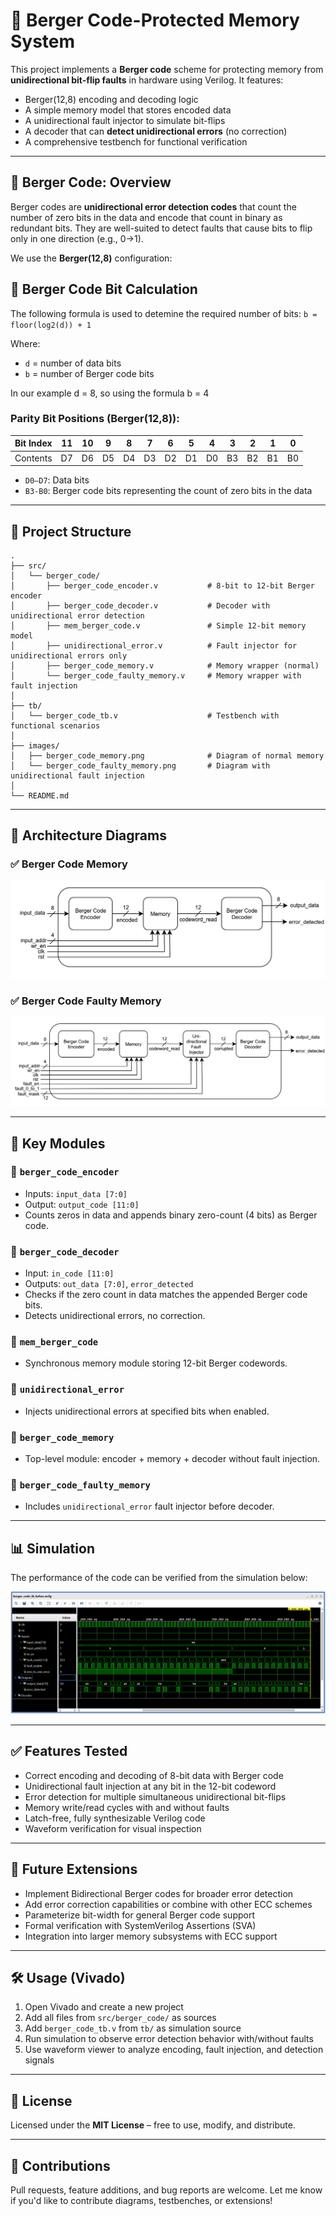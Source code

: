 # 🧠 Berger Code-Protected Memory System

This project implements a **Berger code** scheme for protecting memory from **unidirectional bit-flip faults** in hardware using Verilog. It features:

* Berger(12,8) encoding and decoding logic
* A simple memory model that stores encoded data
* A unidirectional fault injector to simulate bit-flips
* A decoder that can **detect unidirectional errors** (no correction)
* A comprehensive testbench for functional verification

---

## 📘 Berger Code: Overview

Berger codes are **unidirectional error detection codes** that count the number of zero bits in the data and encode that count in binary as redundant bits. They are well-suited to detect faults that cause bits to flip only in one direction (e.g., 0->1).

We use the **Berger(12,8)** configuration:

## 📏 Berger Code Bit Calculation

The following formula is used to detemine the required number of bits:
`b = floor(log2(d)) + 1`

Where:
- `d` = number of data bits
- `b` = number of Berger code bits

In our example d = 8, so using the formula b = 4

### Parity Bit Positions (Berger(12,8)):

| Bit Index | 11 | 10 | 9  | 8  | 7  | 6  | 5  | 4  | 3  | 2  | 1  | 0  |
| --------- | -- | -- | -- | -- | -- | -- | -- | -- | -- | -- | -- | -- |
| Contents  | D7 | D6 | D5 | D4 | D3 | D2 | D1 | D0 | B3 | B2 | B1 | B0 |

* `D0–D7`: Data bits
* `B3-B0`: Berger code bits representing the count of zero bits in the data

---

## 📂 Project Structure

```
.
├── src/
│   └── berger_code/
│       ├── berger_code_encoder.v           # 8-bit to 12-bit Berger encoder
│       ├── berger_code_decoder.v           # Decoder with unidirectional error detection
│       ├── mem_berger_code.v               # Simple 12-bit memory model
│       ├── unidirectional_error.v          # Fault injector for unidirectional errors only
│       ├── berger_code_memory.v            # Memory wrapper (normal)
│       └── berger_code_faulty_memory.v     # Memory wrapper with fault injection
│
├── tb/
│   └── berger_code_tb.v                    # Testbench with functional scenarios
│
├── images/
│   ├── berger_code_memory.png              # Diagram of normal memory
│   └── berger_code_faulty_memory.png       # Diagram with unidirectional fault injection
│
└── README.md
```

---

## 🧠 Architecture Diagrams

### ✅ Berger Code Memory

![Berger Code Memory](../../images/berger_code_memory.png)

### ✅ Berger Code Faulty Memory

![Berger Code Faulty Memory](../../images/berger_code_faulty_memory.png)

---

## 🔩 Key Modules

### 🔹 `berger_code_encoder`

* Inputs: `input_data [7:0]`
* Output: `output_code [11:0]`
* Counts zeros in data and appends binary zero-count (4 bits) as Berger code.

### 🔹 `berger_code_decoder`

* Input: `in_code [11:0]`
* Outputs: `out_data [7:0]`, `error_detected`
* Checks if the zero count in data matches the appended Berger code bits.
* Detects unidirectional errors, no correction.

### 🔹 `mem_berger_code`

* Synchronous memory module storing 12-bit Berger codewords.

### 🔹 `unidirectional_error`

* Injects unidirectional errors at specified bits when enabled.

### 🔹 `berger_code_memory`

* Top-level module: encoder + memory + decoder without fault injection.

### 🔹 `berger_code_faulty_memory`

* Includes `unidirectional_error` fault injector before decoder.

---

## 📊 Simulation

The performance of the code can be verified from the simulation below:

![Berger Sim](../../images/simulation/berger_code.png)

---

## ✅ Features Tested

* Correct encoding and decoding of 8-bit data with Berger code
* Unidirectional fault injection at any bit in the 12-bit codeword
* Error detection for multiple simultaneous unidirectional bit-flips
* Memory write/read cycles with and without faults
* Latch-free, fully synthesizable Verilog code
* Waveform verification for visual inspection

---

## 🚀 Future Extensions

* Implement Bidirectional Berger codes for broader error detection
* Add error correction capabilities or combine with other ECC schemes
* Parameterize bit-width for general Berger code support
* Formal verification with SystemVerilog Assertions (SVA)
* Integration into larger memory subsystems with ECC support

---

## 🛠️ Usage (Vivado)

1. Open Vivado and create a new project
2. Add all files from `src/berger_code/` as sources
3. Add `berger_code_tb.v` from `tb/` as simulation source
4. Run simulation to observe error detection behavior with/without faults
5. Use waveform viewer to analyze encoding, fault injection, and detection signals

---

## 📜 License

Licensed under the **MIT License** – free to use, modify, and distribute.

---

## 🤝 Contributions

Pull requests, feature additions, and bug reports are welcome.
Let me know if you'd like to contribute diagrams, testbenches, or extensions!

